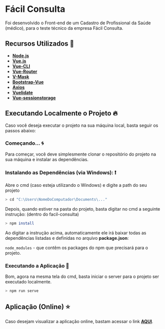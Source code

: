 # Fácil Consulta

Foi desenvolvido o Front-end de um Cadastro de Profissional da Saúde (médico), para o teste técnico da empresa Fácil Consulta.

## Recursos Utilizados 🚀

* **[Node.js](https://nodejs.org/en/)**
* **[Vue.js](https://vuejs.org/)**
* **[Vue-CLI](https://cli.vuejs.org/)**
* **[Vue-Router](https://router.vuejs.org/)**
* **[V-Mask](https://www.npmjs.com/package/v-mask)**
* **[Bootstrap-Vue](https://bootstrap-vue.org/)**
* **[Axios](https://www.npmjs.com/package/vue-axios)**
* **[Vuelidate](https://vuelidate.js.org/#sub-basic-usage)**
* **[Vue-sessionstorage](https://www.npmjs.com/package/vue-sessionstorage)**

## Executando Localmente o Projeto 🔥

Caso você deseja executar o projeto na sua máquina local, basta seguir os passos abaixo:

### Começando... 🌀

Para começar, você deve simplesmente clonar o repositório do projeto na sua máquina e instalar as dependências.

### Instalando as Dependências (via Windows): ❗️

Abre o cmd (caso esteja utilizando o Windows) e digite a path do seu projeto

```bash
> cd "C:\Users\NomeDoComputador\Documents\..."
```

Depois, quando estiver na pasta do projeto, basta digitar no cmd a seguinte instrução: (dentro do facil-consulta)

```bash
> npm install
```

Ao digitar a instrução acima, automaticamente ele irá baixar todas as dependências listadas e definidas no arquivo **package.json**:

`node_modules` - que contêm os packages do npm que precisará para o projeto.

### Executando a Aplicação 💨

Bom, agora na mesma tela do cmd, basta iniciar o server para o projeto ser executado localmente.

```bash
> npm run serve
```
## Aplicação (Online) ⭐️

Caso desejam visualizar a aplicação online, bastam acessar o link **[AQUI](https://facil-consulta.elielmaia.dev)**.
